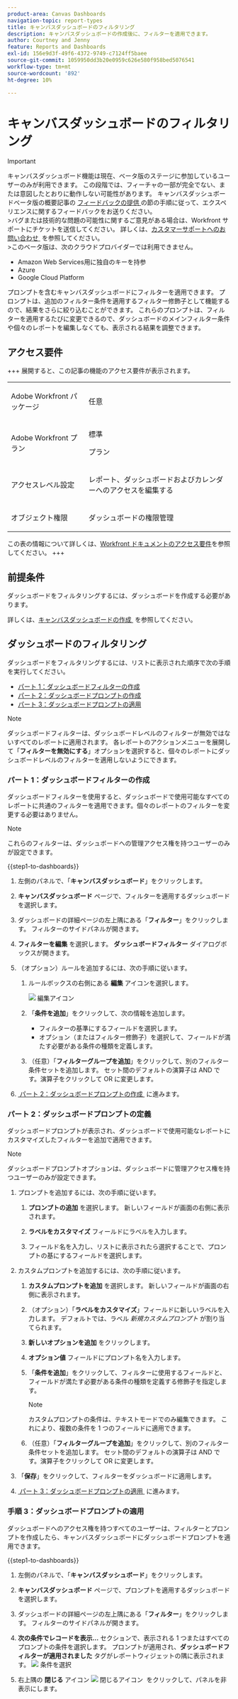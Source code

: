 ```yaml
---
product-area: Canvas Dashboards
navigation-topic: report-types
title: キャンバスダッシュボードのフィルタリング
description: キャンバスダッシュボードの作成後に、フィルターを適用できます。
author: Courtney and Jenny
feature: Reports and Dashboards
exl-id: 156e9d3f-49f6-4372-9749-c7124ff5baee
source-git-commit: 1059950dd3b20e0959c626e580f958bed5076541
workflow-type: tm+mt
source-wordcount: '892'
ht-degree: 10%

---
```


# キャンバスダッシュボードのフィルタリング

>[!IMPORTANT]
>
>キャンバスダッシュボード機能は現在、ベータ版のステージに参加しているユーザーのみが利用できます。 この段階では、フィーチャの一部が完全でない、または意図したとおりに動作しない可能性があります。 キャンバスダッシュボードベータ版の概要記事の [&#x200B; フィードバックの提供 &#x200B;](/help/quicksilver/product-announcements/betas/canvas-dashboards-beta/canvas-dashboards-beta-information.md#provide-feedback) の節の手順に従って、エクスペリエンスに関するフィードバックをお送りください。<br>
>&#x200B;>バグまたは技術的な問題の可能性に関するご意見がある場合は、Workfront サポートにチケットを送信してください。 詳しくは、[&#x200B; カスタマーサポートへのお問い合わせ &#x200B;](/help/quicksilver/workfront-basics/tips-tricks-and-troubleshooting/contact-customer-support.md) を参照してください。<br>
>&#x200B;>このベータ版は、次のクラウドプロバイダーでは利用できません。
>
>* Amazon Web Services用に独自のキーを持参
>* Azure
>* Google Cloud Platform


プロンプトを含むキャンバスダッシュボードにフィルターを適用できます。 プロンプトは、追加のフィルター条件を適用するフィルター修飾子として機能するので、結果をさらに絞り込むことができます。 これらのプロンプトは、フィルターを適用するたびに変更できるので、ダッシュボードのメインフィルター条件や個々のレポートを編集しなくても、表示される結果を調整できます。

## アクセス要件

+++ 展開すると、この記事の機能のアクセス要件が表示されます。 

<table style="table-layout:auto"> 
<col> 
</col> 
<col> 
</col> 
<tbody> 
<tr> 
   <td role="rowheader"><p>Adobe Workfront パッケージ</p></td> 
   <td> 
<p>任意 </p> 
   </td> 
<tr> 
 <tr> 
   <td role="rowheader"><p>Adobe Workfront プラン</p></td> 
   <td> 
<p>標準</p> 
<p>プラン</p> 
   </td> 
   </tr> 
  </tr> 
  <tr> 
   <td role="rowheader"><p>アクセスレベル設定</p></td> 
   <td><p>レポート、ダッシュボードおよびカレンダーへのアクセスを編集する</p>
  </td> 
  </tr> 
    </tr>  
        <tr> 
   <td role="rowheader"><p>オブジェクト権限</p></td> 
   <td><p>ダッシュボードの権限管理</p>
  </td> 
  </tr> 
</tbody> 
</table>

この表の情報について詳しくは、[Workfront ドキュメントのアクセス要件](/help/quicksilver/administration-and-setup/add-users/access-levels-and-object-permissions/access-level-requirements-in-documentation.md)を参照してください。
+++

## 前提条件

ダッシュボードをフィルタリングするには、ダッシュボードを作成する必要があります。

詳しくは、[&#x200B; キャンバスダッシュボードの作成 &#x200B;](/help/quicksilver/reports-and-dashboards/canvas-dashboards/create-dashboards/create-dashboards.md) を参照してください。

## ダッシュボードのフィルタリング

ダッシュボードをフィルタリングするには、リストに表示された順序で次の手順を実行してください。

* [パート 1：ダッシュボードフィルターの作成](#part-1-create-a-dashboard-filter)
* [パート 2：ダッシュボードプロンプトの作成](#part-2-define-a-dashboard-prompt)
* [パート 3：ダッシュボードプロンプトの適用](#step-3-apply-a-dashboard-prompt)

>[!NOTE]
>
>ダッシュボードフィルターは、ダッシュボードレベルのフィルターが無効ではないすべてのレポートに適用されます。  各レポートのアクションメニューを展開して「**フィルターを無効にする**」オプションを選択すると、個々のレポートにダッシュボードレベルのフィルターを適用しないようにできます。


### パート 1：ダッシュボードフィルターの作成

ダッシュボードフィルターを使用すると、ダッシュボードで使用可能なすべてのレポートに共通のフィルターを適用できます。個々のレポートのフィルターを変更する必要はありません。

>[!NOTE]
>
>これらのフィルターは、ダッシュボードへの管理アクセス権を持つユーザーのみが設定できます。


{{step1-to-dashboards}}

1. 左側のパネルで、「**キャンバスダッシュボード**」をクリックします。

1. **キャンバスダッシュボード** ページで、フィルターを適用するダッシュボードを選択します。

1. ダッシュボードの詳細ページの左上隅にある「**フィルター**」をクリックします。 フィルターのサイドパネルが開きます。

1. **フィルターを編集** を選択します。 **ダッシュボードフィルター** ダイアログボックスが開きます。

1. （オプション）ルールを追加するには、次の手順に従います。

   1. ルールボックスの右側にある **編集** アイコンを選択します。

      ![&#x200B; 編集アイコン &#x200B;](assets/edit-icon.png)

   1. 「**条件を追加**」をクリックして、次の情報を追加します。
      * フィルターの基準にするフィールドを選択します。
      * オプション（またはフィルター修飾子）を選択して、フィールドが満たす必要がある条件の種類を定義します。

   1. （任意）「**フィルターグループを追加**」をクリックして、別のフィルター条件セットを追加します。 セット間のデフォルトの演算子は AND です。演算子をクリックして OR に変更します。

1. [&#x200B; パート 2：ダッシュボードプロンプトの作成 &#x200B;](#part-2-define-a-dashboard-prompt) に進みます。


### パート 2：ダッシュボードプロンプトの定義

ダッシュボードプロンプトが表示され、ダッシュボードで使用可能なレポートにカスタマイズしたフィルターを追加で適用できます。

>[!NOTE]
>
>ダッシュボードプロンプトオプションは、ダッシュボードに管理アクセス権を持つユーザーのみが設定できます。

1. プロンプトを追加するには、次の手順に従います。

   1. **プロンプトの追加** を選択します。 新しいフィールドが画面の右側に表示されます。

   1. **ラベルをカスタマイズ** フィールドにラベルを入力します。

   1. フィールド名を入力し、リストに表示されたら選択することで、プロンプトの基にするフィールドを選択します。 

1. カスタムプロンプトを追加するには、次の手順に従います。

   1. **カスタムプロンプトを追加** を選択します。 新しいフィールドが画面の右側に表示されます。

   1. （オプション）「**ラベルをカスタマイズ**」フィールドに新しいラベルを入力します。 デフォルトでは、ラベル *新規カスタムプロンプト* が割り当てられます。

   1. **新しいオプションを追加** をクリックします。

   1. **オプション値** フィールドにプロンプト名を入力します。

   1. 「**条件を追加**」をクリックして、フィルターに使用するフィールドと、フィールドが満たす必要がある条件の種類を定義する修飾子を指定します。

      >[!NOTE]
      >
      >カスタムプロンプトの条件は、テキストモードでのみ編集できます。 これにより、複数の条件を 1 つのフィールドに適用できます。


   1. （任意）「**フィルターグループを追加**」をクリックして、別のフィルター条件セットを追加します。 セット間のデフォルトの演算子は AND です。演算子をクリックして OR に変更します。

1. 「**保存**」をクリックして、フィルターをダッシュボードに適用します。

1. [&#x200B; パート 3：ダッシュボードプロンプトの適用 &#x200B;](#step-3-apply-a-dashboard-prompt) に進みます。

### 手順 3：ダッシュボードプロンプトの適用

ダッシュボードへのアクセス権を持つすべてのユーザーは、フィルターとプロンプトを作成したら、キャンバスダッシュボードにダッシュボードプロンプトを適用できます。

{{step1-to-dashboards}}

1. 左側のパネルで、「**キャンバスダッシュボード**」をクリックします。

1. **キャンバスダッシュボード** ページで、プロンプトを適用するダッシュボードを選択します。

1. ダッシュボードの詳細ページの左上隅にある「**フィルター**」をクリックします。 フィルターのサイドパネルが開きます。

1. **次の条件でレコードを表示…** セクションで、表示される 1 つまたはすべてのプロンプトの条件を選択します。 プロンプトが適用され、**ダッシュボードフィルターが適用されました** タグがレポートウィジェットの隅に表示されます。
   ![&#x200B; 条件を選択 &#x200B;](assets/prompts-list.png)

1. 右上隅の **閉じる** アイコン ![&#x200B; 閉じるアイコン &#x200B;](assets/close-icon.png) をクリックして、パネルを非表示にします。

